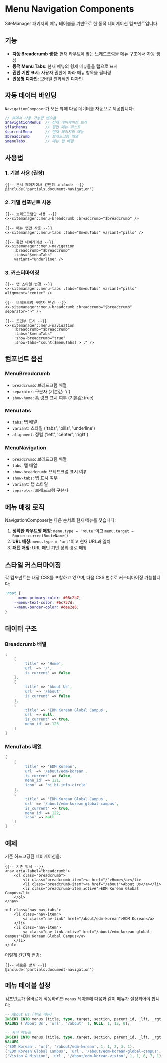 # Menu Navigation Components

SiteManager 패키지의 메뉴 테이블을 기반으로 한 동적 네비게이션 컴포넌트입니다.

## 기능

- **자동 Breadcrumb 생성**: 현재 라우트에 맞는 브레드크럼을 메뉴 구조에서 자동 생성
- **동적 Menu Tabs**: 현재 메뉴의 형제 메뉴들을 탭으로 표시
- **권한 기반 표시**: 사용자 권한에 따라 메뉴 항목을 필터링
- **반응형 디자인**: 모바일 친화적인 디자인

## 자동 데이터 바인딩

`NavigationComposer`가 모든 뷰에 다음 데이터를 자동으로 제공합니다:

```php
// 뷰에서 사용 가능한 변수들
$navigationMenus  // 전체 네비게이션 트리
$flatMenus        // 평면 메뉴 리스트
$currentMenu      // 현재 페이지의 메뉴
$breadcrumb       // 브레드크럼 배열
$menuTabs         // 메뉴 탭 배열
```

## 사용법

### 1. 기본 사용 (권장)

```blade
{{-- 문서 페이지에서 간단히 include --}}
@include('partials.document-navigation')
```

### 2. 개별 컴포넌트 사용

```blade
{{-- 브레드크럼만 사용 --}}
<x-sitemanager::menu-breadcrumb :breadcrumb="$breadcrumb" />

{{-- 메뉴 탭만 사용 --}}
<x-sitemanager::menu-tabs :tabs="$menuTabs" variant="pills" />

{{-- 통합 네비게이션 --}}
<x-sitemanager::menu-navigation 
    :breadcrumb="$breadcrumb" 
    :tabs="$menuTabs" 
    variant="underline" />
```

### 3. 커스터마이징

```blade
{{-- 탭 스타일 변경 --}}
<x-sitemanager::menu-tabs :tabs="$menuTabs" variant="pills" alignment="center" />

{{-- 브레드크럼 구분자 변경 --}}
<x-sitemanager::menu-breadcrumb :breadcrumb="$breadcrumb" separator=">" />

{{-- 조건부 표시 --}}
<x-sitemanager::menu-navigation 
    :breadcrumb="$breadcrumb" 
    :tabs="$menuTabs" 
    :show-breadcrumb="true"
    :show-tabs="count($menuTabs) > 1" />
```

## 컴포넌트 옵션

### MenuBreadcrumb

- `breadcrumb`: 브레드크럼 배열
- `separator`: 구분자 (기본값: '/')
- `show-home`: 홈 링크 표시 여부 (기본값: true)

### MenuTabs

- `tabs`: 탭 배열
- `variant`: 스타일 ('tabs', 'pills', 'underline')
- `alignment`: 정렬 ('left', 'center', 'right')

### MenuNavigation

- `breadcrumb`: 브레드크럼 배열
- `tabs`: 탭 배열
- `show-breadcrumb`: 브레드크럼 표시 여부
- `show-tabs`: 탭 표시 여부
- `variant`: 탭 스타일
- `separator`: 브레드크럼 구분자

## 메뉴 매칭 로직

NavigationComposer는 다음 순서로 현재 메뉴를 찾습니다:

1. **정확한 라우트명 매칭**: `menu.type = 'route'`이고 `menu.target = Route::currentRouteName()`
2. **URL 매칭**: `menu.type = 'url'`이고 현재 URL과 일치
3. **패턴 매칭**: URL 패턴 기반 상위 경로 매칭

## 스타일 커스터마이징

각 컴포넌트는 내장 CSS를 포함하고 있으며, 다음 CSS 변수로 커스터마이징 가능합니다:

```css
:root {
    --menu-primary-color: #08c2b7;
    --menu-text-color: #6c757d;
    --menu-border-color: #dee2e6;
}
```

## 데이터 구조

### Breadcrumb 배열

```php
[
    [
        'title' => 'Home',
        'url' => '/',
        'is_current' => false
    ],
    [
        'title' => 'About Us',
        'url' => '/about',
        'is_current' => false
    ],
    [
        'title' => 'EDM Korean Global Campus',
        'url' => null,
        'is_current' => true,
        'menu_id' => 123
    ]
]
```

### MenuTabs 배열

```php
[
    [
        'title' => 'EDM Korean',
        'url' => '/about/edm-korean',
        'is_current' => false,
        'menu_id' => 121,
        'icon' => 'bi bi-info-circle'
    ],
    [
        'title' => 'EDM Korean Global Campus',
        'url' => '/about/edm-korean-global-campus',
        'is_current' => true,
        'menu_id' => 122,
        'icon' => null
    ]
]
```

## 예제

기존 하드코딩된 네비게이션을:

```blade
{{-- 기존 방식 --}}
<nav aria-label="breadcrumb">
    <ol class="breadcrumb">
        <li class="breadcrumb-item"><a href="/">Home</a></li>
        <li class="breadcrumb-item"><a href="/about">About Us</a></li>
        <li class="breadcrumb-item active">EDM Korean Global Campus</li>
    </ol>
</nav>

<ul class="nav nav-tabs">
    <li class="nav-item">
        <a class="nav-link" href="/about/edm-korean">EDM Korean</a>
    </li>
    <li class="nav-item">
        <a class="nav-link active" href="/about/edm-korean-global-campus">EDM Korean Global Campus</a>
    </li>
</ul>
```

이렇게 간단히 변경:

```blade
{{-- 새로운 방식 --}}
@include('partials.document-navigation')
```

## 메뉴 테이블 설정

컴포넌트가 올바르게 작동하려면 `menus` 테이블에 다음과 같이 메뉴가 설정되어야 합니다:

```sql
-- About Us (부모 메뉴)
INSERT INTO menus (title, type, target, section, parent_id, _lft, _rgt, depth) 
VALUES ('About Us', 'url', '/about', 1, NULL, 1, 12, 0);

-- 자식 메뉴들
INSERT INTO menus (title, type, target, section, parent_id, _lft, _rgt, depth) 
VALUES 
('EDM Korean', 'url', '/about/edm-korean', 1, 1, 2, 3, 1),
('EDM Korean Global Campus', 'url', '/about/edm-korean-global-campus', 1, 1, 4, 5, 1),
('Vision & Mission', 'url', '/about/edm-korean-vision', 1, 1, 6, 7, 1);
```
